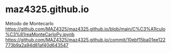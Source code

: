# maz4325.github.io
Método de Montecarlo
https://github.com/MAZ4325/maz4325.github.io/blob/main/C%C3%A1lculo%C3%81reaMonteCarloPy.ipynb
https://github.com/MAZ4325/maz4325.github.io/commit/10ebf15ba01ee122773b9a2a94d81af40d643547
